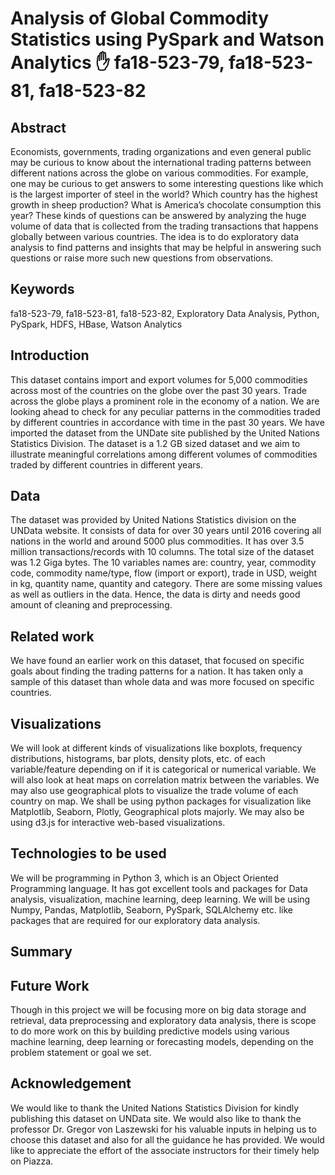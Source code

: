 
# Analysis of Global Commodity Statistics using PySpark and Watson Analytics :hand: fa18-523-79, fa18-523-81, fa18-523-82


## Abstract

Economists, governments, trading organizations and even general public may be curious to know about the international trading patterns between different nations across the globe on various commodities. For example, one may be curious to get answers to some interesting questions like which is the largest importer of steel in the world? Which country has the highest growth in sheep production? What is America’s chocolate consumption this year? These kinds of questions can be answered by analyzing the huge volume of data that is collected from the trading transactions that happens globally between various countries. The idea is to do exploratory data analysis to find patterns and insights that may be helpful in answering such questions or raise more such new questions from observations.

## Keywords

fa18-523-79, fa18-523-81, fa18-523-82, Exploratory Data Analysis, Python, PySpark, HDFS, HBase, Watson Analytics


## Introduction

This dataset contains import and export volumes for 5,000 commodities across most of the countries on the globe over the past 30 years. Trade across the globe plays a prominent role in the economy of a nation. We are looking ahead to check for any peculiar patterns in the commodities traded by different countries in accordance with time in the past 30 years. We have imported the dataset from the UNDate site published by the United Nations Statistics Division. The dataset is a 1.2 GB sized dataset and we aim to illustrate meaningful correlations among different volumes of commodities traded by different countries in different years.

## Data 

The dataset was provided by United Nations Statistics division on the UNData website. It consists of data for over 30 years until 2016 covering all nations in the world and around 5000 plus commodities. It has over 3.5 million transactions/records with 10 columns. The total size of the dataset was 1.2 Giga bytes. The 10 variables names are: country, year, commodity code, commodity name/type, flow (import or export), trade in USD, weight in kg, quantity name, quantity and category. There are some missing values as well as outliers in the data. Hence, the data is dirty and needs good amount of cleaning and preprocessing.

## Related work 

We have found an earlier work on this dataset, that focused on specific goals about finding the trading patterns for a nation. It has taken only a sample of this dataset than whole data and was more focused on specific countries.

## Visualizations 

We will look at different kinds of visualizations like boxplots, frequency distributions, histograms, bar plots, density plots, etc. of each variable/feature depending on if it is categorical or numerical variable. 
We will also look at heat maps on correlation matrix between the variables. We may also use geographical plots to visualize the trade volume of each country on map. We shall be using python packages for visualization like Matplotlib, Seaborn, Plotly, Geographical plots majorly. We may also be using d3.js for interactive web-based visualizations.

## Technologies to be used

We will be programming in Python 3, which is an Object Oriented Programming language. It has got excellent tools and packages for Data analysis, visualization, machine learning, deep learning. We will be using Numpy, Pandas, Matplotlib, Seaborn, PySpark, SQLAlchemy etc. like packages that are required for our exploratory data analysis.

## Summary

## Future Work

Though in this project we will be focusing more on big data storage and retrieval, data preprocessing and exploratory data analysis, there is scope to do more work on this by building predictive models using various machine learning, deep learning or forecasting models, depending on the problem statement or goal we set.

## Acknowledgement

We would like to thank the United Nations Statistics Division for kindly publishing this dataset on UNData site. We would also like to thank the professor Dr. Gregor von Laszewski for his valuable inputs in helping us to choose this dataset and also for all the guidance he has provided. We would like to appreciate the effort of the associate instructors for their timely help on Piazza.
